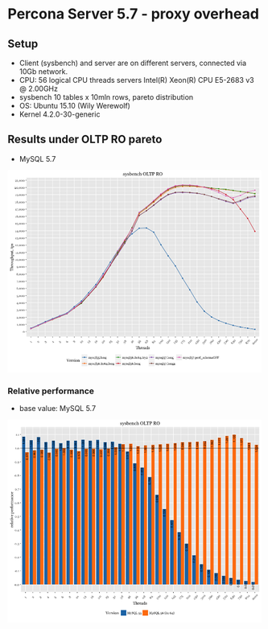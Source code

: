 Percona Server 5.7 - proxy overhead
===================================

Setup
-----

-   Client (sysbench) and server are on different servers, connected via 10Gb network.
-   CPU: 56 logical CPU threads servers Intel(R) Xeon(R) CPU E5-2683 v3 @ 2.00GHz
-   sysbench 10 tables x 10mln rows, pareto distribution
-   OS: Ubuntu 15.10 (Wily Werewolf)
-   Kernel 4.2.0-30-generic

Results under OLTP RO pareto
----------------------------

-   MySQL 5.7

![](remote-OLTP_files/figure-markdown_github/versions-1.png)

### Relative performance

-   base value: MySQL 5.7

![](remote-OLTP_files/figure-markdown_github/perf-schema-relative-1.png)
